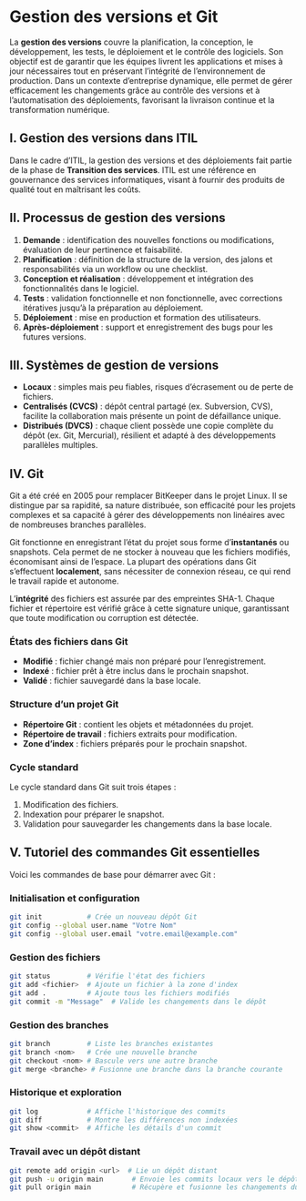 # Gestion des versions et Git

La **gestion des versions** couvre la planification, la conception, le développement, les tests, le déploiement et le contrôle des logiciels. Son objectif est de garantir que les équipes livrent les applications et mises à jour nécessaires tout en préservant l’intégrité de l’environnement de production. Dans un contexte d’entreprise dynamique, elle permet de gérer efficacement les changements grâce au contrôle des versions et à l’automatisation des déploiements, favorisant la livraison continue et la transformation numérique.

## I. Gestion des versions dans ITIL

Dans le cadre d’ITIL, la gestion des versions et des déploiements fait partie de la phase de **Transition des services**. ITIL est une référence en gouvernance des services informatiques, visant à fournir des produits de qualité tout en maîtrisant les coûts.

## II. Processus de gestion des versions

1. **Demande** : identification des nouvelles fonctions ou modifications, évaluation de leur pertinence et faisabilité.  
2. **Planification** : définition de la structure de la version, des jalons et responsabilités via un workflow ou une checklist.  
3. **Conception et réalisation** : développement et intégration des fonctionnalités dans le logiciel.  
4. **Tests** : validation fonctionnelle et non fonctionnelle, avec corrections itératives jusqu’à la préparation au déploiement.  
5. **Déploiement** : mise en production et formation des utilisateurs.  
6. **Après-déploiement** : support et enregistrement des bugs pour les futures versions.

## III. Systèmes de gestion de versions

- **Locaux** : simples mais peu fiables, risques d’écrasement ou de perte de fichiers.  
- **Centralisés (CVCS)** : dépôt central partagé (ex. Subversion, CVS), facilite la collaboration mais présente un point de défaillance unique.  
- **Distribués (DVCS)** : chaque client possède une copie complète du dépôt (ex. Git, Mercurial), résilient et adapté à des développements parallèles multiples.

## IV. Git

Git a été créé en 2005 pour remplacer BitKeeper dans le projet Linux. Il se distingue par sa rapidité, sa nature distribuée, son efficacité pour les projets complexes et sa capacité à gérer des développements non linéaires avec de nombreuses branches parallèles.

Git fonctionne en enregistrant l’état du projet sous forme d’**instantanés** ou snapshots. Cela permet de ne stocker à nouveau que les fichiers modifiés, économisant ainsi de l’espace. La plupart des opérations dans Git s’effectuent **localement**, sans nécessiter de connexion réseau, ce qui rend le travail rapide et autonome.

L’**intégrité** des fichiers est assurée par des empreintes SHA-1. Chaque fichier et répertoire est vérifié grâce à cette signature unique, garantissant que toute modification ou corruption est détectée.

### États des fichiers dans Git

- **Modifié** : fichier changé mais non préparé pour l’enregistrement.  
- **Indexé** : fichier prêt à être inclus dans le prochain snapshot.  
- **Validé** : fichier sauvegardé dans la base locale.

### Structure d’un projet Git

- **Répertoire Git** : contient les objets et métadonnées du projet.  
- **Répertoire de travail** : fichiers extraits pour modification.  
- **Zone d’index** : fichiers préparés pour le prochain snapshot.

### Cycle standard

Le cycle standard dans Git suit trois étapes :  
1. Modification des fichiers.  
2. Indexation pour préparer le snapshot.  
3. Validation pour sauvegarder les changements dans la base locale.

## V. Tutoriel des commandes Git essentielles

Voici les commandes de base pour démarrer avec Git :  

### Initialisation et configuration
```bash
git init           # Crée un nouveau dépôt Git
git config --global user.name "Votre Nom"
git config --global user.email "votre.email@example.com"
````

### Gestion des fichiers

```bash
git status         # Vérifie l'état des fichiers
git add <fichier>  # Ajoute un fichier à la zone d'index
git add .          # Ajoute tous les fichiers modifiés
git commit -m "Message"  # Valide les changements dans le dépôt
```

### Gestion des branches

```bash
git branch         # Liste les branches existantes
git branch <nom>   # Crée une nouvelle branche
git checkout <nom> # Bascule vers une autre branche
git merge <branche> # Fusionne une branche dans la branche courante
```

### Historique et exploration

```bash
git log            # Affiche l'historique des commits
git diff           # Montre les différences non indexées
git show <commit>  # Affiche les détails d'un commit
```

### Travail avec un dépôt distant

```bash
git remote add origin <url>  # Lie un dépôt distant
git push -u origin main       # Envoie les commits locaux vers le dépôt distant
git pull origin main          # Récupère et fusionne les changements du dépôt distant
```
